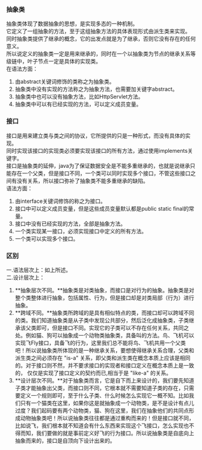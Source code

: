 ### 抽象类
抽象类体现了数据抽象的思想，是实现多态的一种机制。  
它定义了一组抽象的方法，至于这组抽象方法的具体表现形式由派生类来实现。  
同时抽象类提供了继承的概念，它的出发点就是为了继承，否则它没有存在的任何意义。  
所以说定义的抽象类一定是用来继承的，同时在一个以抽象类为节点的继承关系等级链中，叶子节点一定是具体的实现类。  
在语法方面：  
1. 由abstract关键词修饰的类称之为抽象类。  
2. 抽象类中没有实现的方法称之为抽象方法，也需要加关键字abstract。  
3. 抽象类中也可以没有抽象方法，比如HttpServlet方法。  
4. 抽象类中可以有已经实现的方法，可以定义成员变量。

### 接口
接口是用来建立类与类之间的协议，它所提供的只是一种形式，而没有具体的实现。  
同时实现该接口的实现类必须要实现该接口的所有方法，通过使用implements关键字。   
接口是抽象类的延伸，java为了保证数据安全是不能多重继承的，也就是说继承只能存在一个父类，但是接口不同，一个类可以同时实现多个接口，不管这些接口之间有没有关系，所以接口弥补了抽象类不能多重继承的缺陷。  
语法方面：  
1. 由interface关键词修饰的称之为接口。  
2. 接口中可以定义成员变量，但是这些成员变量默认都是public static final的常量。  
3. 接口中没有已经实现的方法，全部是抽象方法。  
4. 一个类实现某一接口，必须实现接口中定义的所有方法。  
5. 一个类可以实现多个接口。

### 区别
一.语法层次上：如上所述。  
二.设计层次上：  
1. **抽象层次不同。**抽象类是对类抽象，而接口是对行为的抽象。抽象类是对整个类整体进行抽象，包括属性、行为，但是接口却是对类局部（行为）进行抽象。  
2. **跨域不同。**抽象类所跨域的是具有相似特点的类，而接口却可以跨域不同的类。我们知道抽象类是从子类中发现公共部分，然后泛化成抽象类，子类继承该父类即可，但是接口不同。实现它的子类可以不存在任何关系，共同之处。例如猫、狗可以抽象成一个动物类抽象类，具备叫的方法。鸟、飞机可以实现飞Fly接口，具备飞的行为，这里我们总不能将鸟、飞机共用一个父类吧！所以说抽象类所体现的是一种继承关系，要想使得继承关系合理，父类和派生类之间必须存在 "is-a" 关系，即父类和派生类在概念本质上应该是相同的。对于接口则不然，并不要求接口的实现者和接口定义在概念本质上是一致的， 仅仅是实现了接口定义的契约而已,相当于是 "like-a" 的关系。  
3. **设计层次不同。**对于抽象类而言，它是自下而上来设计的，我们要先知道子类才能抽象出父类，而接口则不同，它根本就不需要知道子类的存在，只需要定义一个规则即可，至于什么子类、什么时候怎么实现它一概不知。比如我们只有一个猫类在这里，如果你这是就抽象成一个动物类，是不是设计有点儿过度？我们起码要有两个动物类，猫、狗在这里，我们在抽象他们的共同点形成动物抽象类吧！所以说抽象类往往都是通过重构而来的！但是接口就不同，比如说飞，我们根本就不知道会有什么东西来实现这个飞接口，怎么实现也不得而知，我们要做的就是事前定义好飞的行为接口。所以说抽象类是自底向上抽象而来的，接口是自顶向下设计出来的。
